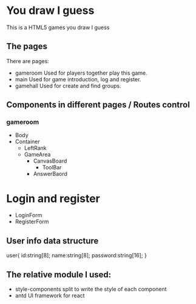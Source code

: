 
# You draw I guess
This is a HTML5 games you draw I guess

## The pages
There are pages:
- gameroom  Used for players together play this game.
- main  Used for game introduction, log and register. 
- gamehall Used for create and find groups.  

## Components in different pages / Routes control
### gameroom
- Body
 - Container
    - LeftRank
    - GameArea
        - CanvasBoard 
            - ToolBar
        - AnswerBaord
# Login and register
- LoginForm
- RegisterForm


## User info data structure
user{
    id:string[8];
    name:string[8];
    password:string[16];
}


## The relative module I used:
- style-components  split to write the style of each component
- antd  UI framework for react
